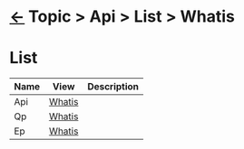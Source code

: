 # [&larr;][Back_Readme] Topic > Api > List > Whatis



# List
|Name|View|Description|
|--|--|--|
|Api|[Whatis][Api_Whatis]|
|Qp|[Whatis][Qp_Whatis]|
|Ep|[Whatis][Ep_Whatis]|
<br>




[//]: #(Reference)
[Back_Readme]:           ../readme.md         "Home"
[Todo]:   Todo



[Api_Whatis]:           /../topic/ep/api/whatis/api_whatis.md
[Qp_Whatis]:           /../topic/ep/api/whatis/qp_whatis.md
[Ep_Whatis]:           /../topic/ep/api/whatis/ep_whatis.md



